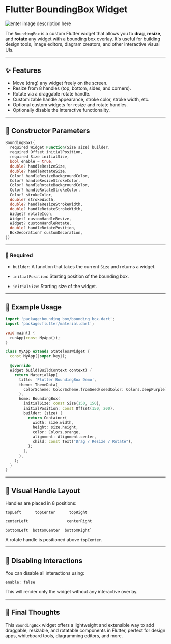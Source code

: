 
# Flutter BoundingBox Widget

![enter image description here](https://media0.giphy.com/media/v1.Y2lkPTc5MGI3NjExYzlmMWo0cXlwZ3p4YW9ndGI4NDkxZWlkNGFycXpzZDk5emw3dnVpYiZlcD12MV9pbnRlcm5hbF9naWZfYnlfaWQmY3Q9Zw/arl4RlztVFnFo6yTGb/giphy.gif)

The `BoundingBox` is a custom Flutter widget that allows you to **drag**, **resize**, and **rotate** any widget with a bounding box overlay. It's useful for building design tools, image editors, diagram creators, and other interactive visual UIs.

---

## ✨ Features

- Move (drag) any widget freely on the screen.
- Resize from 8 handles (top, bottom, sides, and corners).
- Rotate via a draggable rotate handle.
- Customizable handle appearance, stroke color, stroke width, etc.
- Optional custom widgets for resize and rotate handles.
- Optionally disable the interactive functionality.

---

## 🧩 Constructor Parameters

```dart
BoundingBox({
  required Widget Function(Size size) builder,
  required Offset initialPosition,
  required Size initialSize,
  bool enable = true,
  double? handleResizeSize,
  double? handleRotateSize,
  Color? handleResizeBackgroundColor,
  Color? handleResizeStrokeColor,
  Color? handleRotateBackgroundColor,
  Color? handleRotateStrokeColor,
  Color? strokeColor,
  double? strokeWidth,
  double? handleResizeStrokeWidth,
  double? handleRotateStrokeWidth,
  Widget? rotateIcon,
  Widget? customHandleResize,
  Widget? customHandleRotate,
  double? handleRotatePosition,
  BoxDecoration? customDecoration,
})
```
---
### 📌 Required

-   `builder`: A function that takes the current `Size` and returns a widget.
    
-   `initialPosition`: Starting position of the bounding box.
    
-   `initialSize`: Starting size of the widget.
---
## 🧪 Example Usage
```dart
import 'package:bounding_box/bounding_box.dart';
import 'package:flutter/material.dart';

void main() {
  runApp(const MyApp());
}

class MyApp extends StatelessWidget {
  const MyApp({super.key});

  @override
  Widget build(BuildContext context) {
    return MaterialApp(
      title: 'Flutter BoundingBox Demo',
      theme: ThemeData(
        colorScheme: ColorScheme.fromSeed(seedColor: Colors.deepPurple),
      ),
      home: BoundingBox(
        initialSize: const Size(150, 150),
        initialPosition: const Offset(150, 200),
        builder: (size) {
          return Container(
            width: size.width,
            height: size.height,
            color: Colors.orange,
            alignment: Alignment.center,
            child: const Text("Drag / Resize / Rotate"),
          );
        },
      ),
    );
  }
}
```
---
## 📐 Visual Handle Layout

Handles are placed in 8 positions:

```
topLeft      topCenter      topRight

centerLeft                 centerRight

bottomLeft  bottomCenter  bottomRight` 
```

A rotate handle is positioned above `topCenter`.

----

## 🚫 Disabling Interactions

You can disable all interactions using:

`enable: false` 

This will render only the widget without any interactive overlay.

---
## 🧠 Final Thoughts

This `BoundingBox` widget offers a lightweight and extensible way to add draggable, resizable, and rotatable components in Flutter, perfect for design apps, whiteboard tools, diagramming editors, and more.